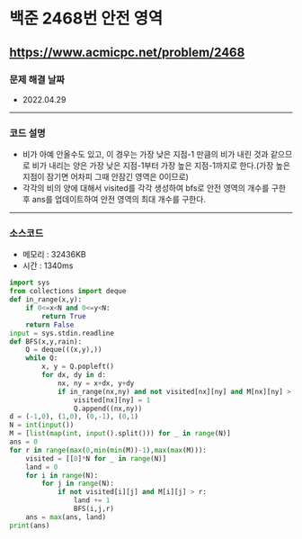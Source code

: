 # 백준 2468번 안전 영역
https://www.acmicpc.net/problem/2468
---

### 문제 해결 날짜
- 2022.04.29
---

### 코드 설명
- 비가 아예 안올수도 있고, 이 경우는 가장 낮은 지점-1 만큼의 비가 내린 것과 같으므로 비가 내리는 양은 가장 낮은 지점-1부터 가장 높은 지점-1까지로 한다.(가장 높은 지점이 잠기면 어차피 그때 안잠긴 영역은 0이므로)
- 각각의 비의 양에 대해서 visited를 각각 생성하여 bfs로 안전 영역의 개수를 구한 후 ans를 업데이트하여 안전 영역의 최대 개수를 구한다.
---

### 소스코드
- 메모리 : 32436KB
- 시간 : 1340ms
```Python
import sys
from collections import deque
def in_range(x,y):
    if 0<=x<N and 0<=y<N:
        return True
    return False
input = sys.stdin.readline
def BFS(x,y,rain):
    Q = deque(((x,y),))
    while Q:
        x, y = Q.popleft()
        for dx, dy in d:
            nx, ny = x+dx, y+dy
            if in_range(nx,ny) and not visited[nx][ny] and M[nx][ny] > rain:
                visited[nx][ny] = 1
                Q.append((nx,ny))
d = (-1,0), (1,0), (0,-1), (0,1)
N = int(input())
M = [list(map(int, input().split())) for _ in range(N)]
ans = 0
for r in range(max(0,min(min(M))-1),max(max(M))):
    visited = [[0]*N for _ in range(N)]
    land = 0
    for i in range(N):
        for j in range(N):
            if not visited[i][j] and M[i][j] > r:
                land += 1
                BFS(i,j,r)
    ans = max(ans, land)
print(ans)
```